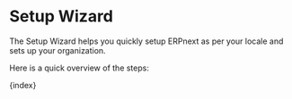 # Setup Wizard

The Setup Wizard helps you quickly setup ERPnext as per your locale and sets up your organization.

Here is a quick overview of the steps:

{index}
